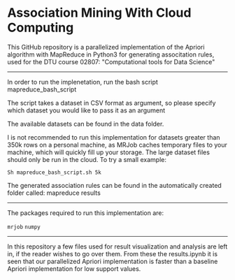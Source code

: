 # Association Mining With Cloud Computing

This GitHub repository is a parallelized implementation of the Apriori algorithm with MapReduce in Python3 for generating associtation rules, used for the DTU course 02807: "Computational tools for Data Science"

----
In order to run the implenetation, run the bash script mapreduce_bash_script

The script takes a dataset in CSV format as argument, so please specify which dataset you would like to pass it as an argument

The available datasets can be found in the data folder.

I is not recommended to run this implementation for datasets greater than 350k rows on a personal machine, as MRJob caches temporary files to your machine, which will quickly fill up your storage. The large dataset files should only be run in the cloud. To try a small example:

``
Sh mapreduce_bash_script.sh 5k
``

The generated association rules can be found in the automatically created folder called: mapreduce results 

----
The packages required to run this implementation are:

``
mrjob
``
``
numpy
``

---
In this repository a few files used for result visualization and analysis are left in, if the reader wishes to go over them. From these the results.ipynb it is seen that our parallelized Apriori implementation is faster than a baseline Apriori implementation for low support values.


